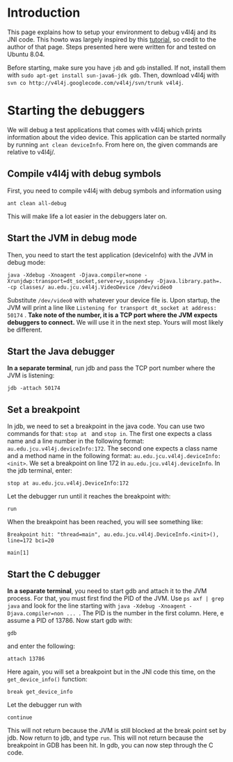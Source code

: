 # Introduction #

This page explains how to setup your environment to debug v4l4j and its JNI code. This howto was largely inspired by this [tutorial](http://www.ibm.com/developerworks/java/library/j-jnidebug/index.html), so credit to the author of that page. Steps presented here were written for and tested on Ubuntu 8.04.

Before starting, make sure you have `jdb` and `gdb` installed. If not, install them with `sudo apt-get install sun-java6-jdk gdb`.
Then, download v4l4j with `svn co http://v4l4j.googlecode.com/v4l4j/svn/trunk v4l4j`.

# Starting the debuggers #
We will debug a test applications that comes with v4l4j which prints information about the video device. This application can be started normally by running `ant clean deviceInfo`. From here on, the given commands are relative to v4l4j/.

## Compile v4l4j with debug symbols ##
First, you need to compile v4l4j with debug symbols and information using
```
ant clean all-debug
```
This will make life a lot easier in the debuggers later on.

## Start the JVM in debug mode ##
Then, you need to start the test application (deviceInfo) with the JVM in debug mode:
```
java -Xdebug -Xnoagent -Djava.compiler=none -Xrunjdwp:transport=dt_socket,server=y,suspend=y -Djava.library.path=. -cp classes/ au.edu.jcu.v4l4j.VideoDevice /dev/video0
```
Substitute `/dev/video0` with whatever your device file is. Upon startup, the JVM will print a line like `Listening for transport dt_socket at address: 50174` . **Take note of the number, it is a TCP port where the JVM expects debuggers to connect.** We will use it in the next step. Yours will most likely be different.

## Start the Java debugger ##
**In a separate terminal**, run jdb and pass the TCP port number where the JVM is listening:
```
jdb -attach 50174
```

## Set a breakpoint ##
In jdb, we need to set a breakpoint in the java code. You can use two commands for that: `stop at ` and `stop in`. The first one expects a class name and a line number in the following format: `au.edu.jcu.v4l4j.deviceInfo:172`. The second one expects a class name and a method name in the following format: `au.edu.jcu.v4l4j.deviceInfo:<init>`.
We set a breakpoint on line 172 in `au.edu.jcu.v4l4j.deviceInfo`. In the jdb terminal, enter:
```
stop at au.edu.jcu.v4l4j.DeviceInfo:172
```
Let the debugger run until it reaches the breakpoint with:
```
run
```
When the breakpoint has been reached, you will see something like:
```
Breakpoint hit: "thread=main", au.edu.jcu.v4l4j.DeviceInfo.<init>(), line=172 bci=20

main[1] 
```

## Start the C debugger ##
**In a separate terminal**, you need to start gdb and attach it to the JVM process. For that, you must first find the PID of the JVM. Use `ps axf | grep java` and look for the line starting with `java -Xdebug -Xnoagent -Djava.compiler=non ... `. The PID is the number in the first column. Here, e assume a PID of 13786.
Now start gdb with:
```
gdb
```
and enter the following:
```
attach 13786
```
Here again, you will set a breakpoint but in the JNI code this time, on the `get_device_info()` function:
```
break get_device_info
```
Let the debugger run with
```
continue
```
This will not return because the JVM is still blocked at the break point set by jdb.
Now return to jdb, and type `run`. This will not return because the breakpoint in GDB has been hit. In gdb, you can now step through the C code.